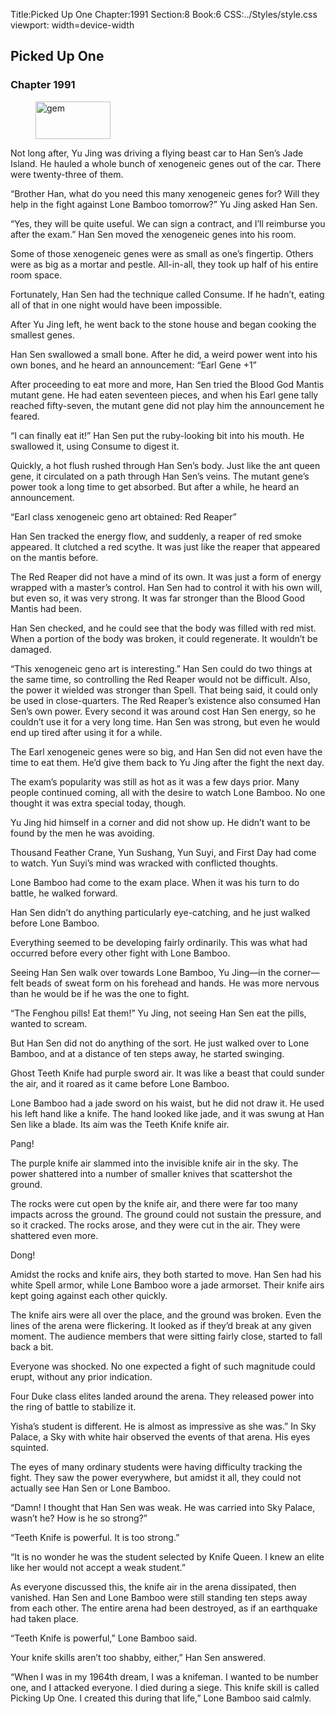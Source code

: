 Title:Picked Up One 
Chapter:1991 
Section:8 
Book:6 
CSS:../Styles/style.css 
viewport: width=device-width
  
## Picked Up One
### Chapter 1991 
<figure>
	<img src="../Images/gem.gif" alt="gem" id="gem" width="120" height="60" />
</figure>
  

  
  Not long after, Yu Jing was driving a flying beast car to Han Sen’s Jade Island. He hauled a whole bunch of xenogeneic genes out of the car. There were twenty-three of them.

“Brother Han, what do you need this many xenogeneic genes for? Will they help in the fight against Lone Bamboo tomorrow?” Yu Jing asked Han Sen.

“Yes, they will be quite useful. We can sign a contract, and I’ll reimburse you after the exam.” Han Sen moved the xenogeneic genes into his room.

Some of those xenogeneic genes were as small as one’s fingertip. Others were as big as a mortar and pestle. All-in-all, they took up half of his entire room space.

Fortunately, Han Sen had the technique called Consume. If he hadn’t, eating all of that in one night would have been impossible.

After Yu Jing left, he went back to the stone house and began cooking the smallest genes.

Han Sen swallowed a small bone. After he did, a weird power went into his own bones, and he heard an announcement: “Earl Gene +1”

After proceeding to eat more and more, Han Sen tried the Blood God Mantis mutant gene. He had eaten seventeen pieces, and when his Earl gene tally reached fifty-seven, the mutant gene did not play him the announcement he feared.

“I can finally eat it!” Han Sen put the ruby-looking bit into his mouth. He swallowed it, using Consume to digest it.

Quickly, a hot flush rushed through Han Sen’s body. Just like the ant queen gene, it circulated on a path through Han Sen’s veins. The mutant gene’s power took a long time to get absorbed. But after a while, he heard an announcement.

“Earl class xenogeneic geno art obtained: Red Reaper”

Han Sen tracked the energy flow, and suddenly, a reaper of red smoke appeared. It clutched a red scythe. It was just like the reaper that appeared on the mantis before.

The Red Reaper did not have a mind of its own. It was just a form of energy wrapped with a master’s control. Han Sen had to control it with his own will, but even so, it was very strong. It was far stronger than the Blood Good Mantis had been.

Han Sen checked, and he could see that the body was filled with red mist. When a portion of the body was broken, it could regenerate. It wouldn’t be damaged.

“This xenogeneic geno art is interesting.” Han Sen could do two things at the same time, so controlling the Red Reaper would not be difficult. Also, the power it wielded was stronger than Spell. That being said, it could only be used in close-quarters. The Red Reaper’s existence also consumed Han Sen’s own power. Every second it was around cost Han Sen energy, so he couldn’t use it for a very long time. Han Sen was strong, but even he would end up tired after using it for a while.

The Earl xenogeneic genes were so big, and Han Sen did not even have the time to eat them. He’d give them back to Yu Jing after the fight the next day.

The exam’s popularity was still as hot as it was a few days prior. Many people continued coming, all with the desire to watch Lone Bamboo. No one thought it was extra special today, though.

Yu Jing hid himself in a corner and did not show up. He didn’t want to be found by the men he was avoiding.

Thousand Feather Crane, Yun Sushang, Yun Suyi, and First Day had come to watch. Yun Suyi’s mind was wracked with conflicted thoughts.

Lone Bamboo had come to the exam place. When it was his turn to do battle, he walked forward.

Han Sen didn’t do anything particularly eye-catching, and he just walked before Lone Bamboo.

Everything seemed to be developing fairly ordinarily. This was what had occurred before every other fight with Lone Bamboo.

Seeing Han Sen walk over towards Lone Bamboo, Yu Jing—in the corner—felt beads of sweat form on his forehead and hands. He was more nervous than he would be if he was the one to fight.

“The Fenghou pills! Eat them!” Yu Jing, not seeing Han Sen eat the pills, wanted to scream.

But Han Sen did not do anything of the sort. He just walked over to Lone Bamboo, and at a distance of ten steps away, he started swinging.

Ghost Teeth Knife had purple sword air. It was like a beast that could sunder the air, and it roared as it came before Lone Bamboo.

Lone Bamboo had a jade sword on his waist, but he did not draw it. He used his left hand like a knife. The hand looked like jade, and it was swung at Han Sen like a blade. Its aim was the Teeth Knife knife air.

Pang!

The purple knife air slammed into the invisible knife air in the sky. The power shattered into a number of smaller knives that scattershot the ground.

The rocks were cut open by the knife air, and there were far too many impacts across the ground. The ground could not sustain the pressure, and so it cracked. The rocks arose, and they were cut in the air. They were shattered even more.

Dong!

Amidst the rocks and knife airs, they both started to move. Han Sen had his white Spell armor, while Lone Bamboo wore a jade armorset. Their knife airs kept going against each other quickly.

The knife airs were all over the place, and the ground was broken. Even the lines of the arena were flickering. It looked as if they’d break at any given moment. The audience members that were sitting fairly close, started to fall back a bit.

Everyone was shocked. No one expected a fight of such magnitude could erupt, without any prior indication.

Four Duke class elites landed around the arena. They released power into the ring of battle to stabilize it.

Yisha’s student is different. He is almost as impressive as she was.” In Sky Palace, a Sky with white hair observed the events of that arena. His eyes squinted.

The eyes of many ordinary students were having difficulty tracking the fight. They saw the power everywhere, but amidst it all, they could not actually see Han Sen or Lone Bamboo.

“Damn! I thought that Han Sen was weak. He was carried into Sky Palace, wasn’t he? How is he so strong?”

“Teeth Knife is powerful. It is too strong.”

“It is no wonder he was the student selected by Knife Queen. I knew an elite like her would not accept a weak student.”

As everyone discussed this, the knife air in the arena dissipated, then vanished. Han Sen and Lone Bamboo were still standing ten steps away from each other. The entire arena had been destroyed, as if an earthquake had taken place.

“Teeth Knife is powerful,” Lone Bamboo said.

Your knife skills aren’t too shabby, either,” Han Sen answered.

“When I was in my 1964th dream, I was a knifeman. I wanted to be number one, and I attacked everyone. I died during a siege. This knife skill is called Picking Up One. I created this during that life,” Lone Bamboo said calmly.
